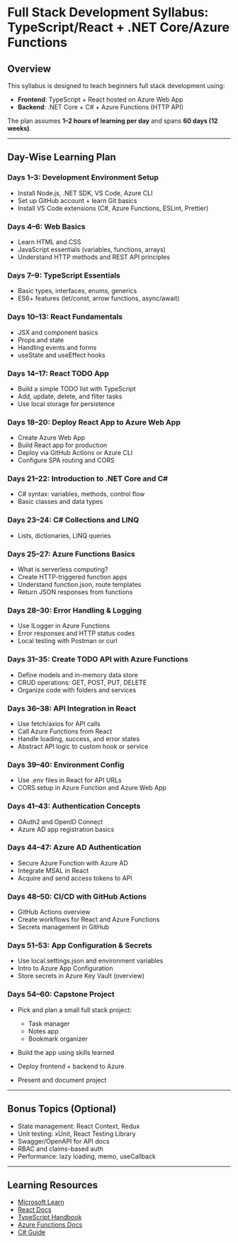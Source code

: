 # Full Stack Development Syllabus: TypeScript/React + .NET Core/Azure Functions

## Overview

This syllabus is designed to teach beginners full stack development using:

* **Frontend**: TypeScript + React hosted on Azure Web App
* **Backend**: .NET Core + C# + Azure Functions (HTTP API)

The plan assumes **1–2 hours of learning per day** and spans **60 days (12 weeks)**.

---

## Day-Wise Learning Plan

### Days 1–3: Development Environment Setup

* Install Node.js, .NET SDK, VS Code, Azure CLI
* Set up GitHub account + learn Git basics
* Install VS Code extensions (C#, Azure Functions, ESLint, Prettier)

### Days 4–6: Web Basics

* Learn HTML and CSS
* JavaScript essentials (variables, functions, arrays)
* Understand HTTP methods and REST API principles

### Days 7–9: TypeScript Essentials

* Basic types, interfaces, enums, generics
* ES6+ features (let/const, arrow functions, async/await)

### Days 10–13: React Fundamentals

* JSX and component basics
* Props and state
* Handling events and forms
* useState and useEffect hooks

### Days 14–17: React TODO App

* Build a simple TODO list with TypeScript
* Add, update, delete, and filter tasks
* Use local storage for persistence

### Days 18–20: Deploy React App to Azure Web App

* Create Azure Web App
* Build React app for production
* Deploy via GitHub Actions or Azure CLI
* Configure SPA routing and CORS

### Days 21–22: Introduction to .NET Core and C\#

* C# syntax: variables, methods, control flow
* Basic classes and data types

### Days 23–24: C# Collections and LINQ

* Lists, dictionaries, LINQ queries

### Days 25–27: Azure Functions Basics

* What is serverless computing?
* Create HTTP-triggered function apps
* Understand function.json, route templates
* Return JSON responses from functions

### Days 28–30: Error Handling & Logging

* Use ILogger in Azure Functions
* Error responses and HTTP status codes
* Local testing with Postman or curl

### Days 31–35: Create TODO API with Azure Functions

* Define models and in-memory data store
* CRUD operations: GET, POST, PUT, DELETE
* Organize code with folders and services

### Days 36–38: API Integration in React

* Use fetch/axios for API calls
* Call Azure Functions from React
* Handle loading, success, and error states
* Abstract API logic to custom hook or service

### Days 39–40: Environment Config

* Use .env files in React for API URLs
* CORS setup in Azure Function and Azure Web App

### Days 41–43: Authentication Concepts

* OAuth2 and OpenID Connect
* Azure AD app registration basics

### Days 44–47: Azure AD Authentication

* Secure Azure Function with Azure AD
* Integrate MSAL in React
* Acquire and send access tokens to API

### Days 48–50: CI/CD with GitHub Actions

* GitHub Actions overview
* Create workflows for React and Azure Functions
* Secrets management in GitHub

### Days 51–53: App Configuration & Secrets

* Use local.settings.json and environment variables
* Intro to Azure App Configuration
* Store secrets in Azure Key Vault (overview)

### Days 54–60: Capstone Project

* Pick and plan a small full stack project:

  * Task manager
  * Notes app
  * Bookmark organizer
* Build the app using skills learned
* Deploy frontend + backend to Azure
* Present and document project

---

## Bonus Topics (Optional)

* State management: React Context, Redux
* Unit testing: xUnit, React Testing Library
* Swagger/OpenAPI for API docs
* RBAC and claims-based auth
* Performance: lazy loading, memo, useCallback

---

## Learning Resources

* [Microsoft Learn](https://learn.microsoft.com)
* [React Docs](https://react.dev/learn)
* [TypeScript Handbook](https://www.typescriptlang.org/docs/)
* [Azure Functions Docs](https://learn.microsoft.com/en-us/azure/azure-functions/)
* [C# Guide](https://learn.microsoft.com/en-us/dotnet/csharp/)
